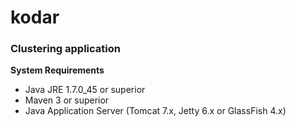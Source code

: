 # kodar #
### Clustering application ###


**System Requirements**

* Java JRE 1.7.0_45 or superior
* Maven 3 or superior
* Java Application Server (Tomcat 7.x, Jetty 6.x or GlassFish 4.x)

